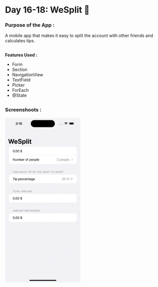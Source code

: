 # Day 16-18:  WeSplit 🫰

### Purpose of the App :

A mobile app that makes it easy to split the account with other friends and calculates tips.

##

**Features Used :**

- Form 
- Section 
- NavigationView 
- TextField 
- Picker 
- ForEach 
- @State

##

### Screenshoots :

<img src="screenshot/WeSplit.gif" width="250"/>
